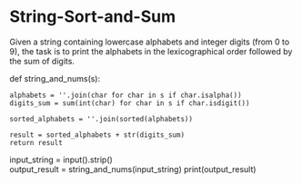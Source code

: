 # String-Sort-and-Sum
Given a string containing lowercase alphabets and integer digits (from 0 to 9), the task is to print the alphabets in the lexicographical order followed by the sum of digits.

def string_and_nums(s):
    
    alphabets = ''.join(char for char in s if char.isalpha())
    digits_sum = sum(int(char) for char in s if char.isdigit())

    sorted_alphabets = ''.join(sorted(alphabets))

    result = sorted_alphabets + str(digits_sum)
    return result

input_string = input().strip()  
output_result = string_and_nums(input_string)
print(output_result)
